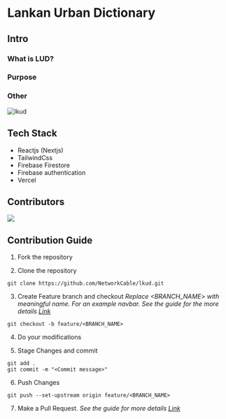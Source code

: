 # Lankan Urban Dictionary

## Intro

<!-- add intro -->
### What is LUD?
### Purpose
### Other

![lkud](https://socialify.git.ci/NetworkCable/lkud/image?description=1&font=Inter&forks=1&issues=1&language=1&owner=1&pattern=Circuit%20Board&pulls=1&stargazers=1&theme=Dark)

## Tech Stack

- Reactjs (Nextjs)
- TailwindCss
- Firebase Firestore
- Firebase authentication
- Vercel

## Contributors

<a href="https://github.com/NetworkCable/lkud/graphs/contributors">
  <img src="https://contrib.rocks/image?repo=NetworkCable/lkud" />
</a>

## Contribution Guide

1. Fork the repository

2. Clone the repository

```
git clone https://github.com/NetworkCable/lkud.git
```

3. Create Feature branch and checkout
   _Replace <BRANCH_NAME> with meaningful name. For an example navbar. See the guide for the more details [Link](https://www.atlassian.com/git/tutorials/comparing-workflows/feature-branch-workflow)_

```
git checkout -b feature/<BRANCH_NAME>
```

4. Do your modifications

5. Stage Changes and commit

```
git add .
git commit -m "<Commit message>"
```

6. Push Changes

```
git push --set-upstream origin feature/<BRANCH_NAME>
```

7. Make a Pull Request.
   _See the guide for more details [Link](https://docs.github.com/en/free-pro-team@latest/github/collaborating-with-issues-and-pull-requests/creating-a-pull-request)_

